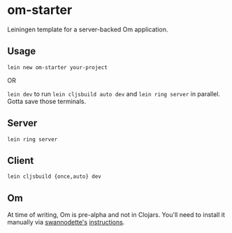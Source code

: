 om-starter
==========

Leiningen template for a server-backed Om application.

## Usage

`lein new om-starter your-project`

OR

`lein dev` to run `lein cljsbuild auto dev` and `lein ring server` in
parallel. Gotta save those terminals.

## Server

`lein ring server`

## Client

`lein cljsbuild {once,auto} dev`

## Om

At time of writing, Om is pre-alpha and not in Clojars. You'll need to
install it manually via [swannodette's](https://github.com/swannodette) [instructions](https://github.com/swannodette/om#using-it).
